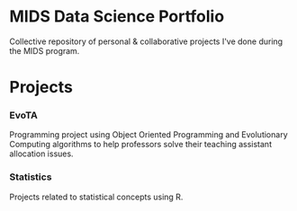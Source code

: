# MIDS Data Science Portfolio
Collective repository of personal &amp; collaborative projects I've done during the MIDS program.

# Projects
### EvoTA
Programming project using Object Oriented Programming and Evolutionary Computing algorithms to help professors solve their teaching assistant allocation issues.

### Statistics
Projects related to statistical concepts using R.  
